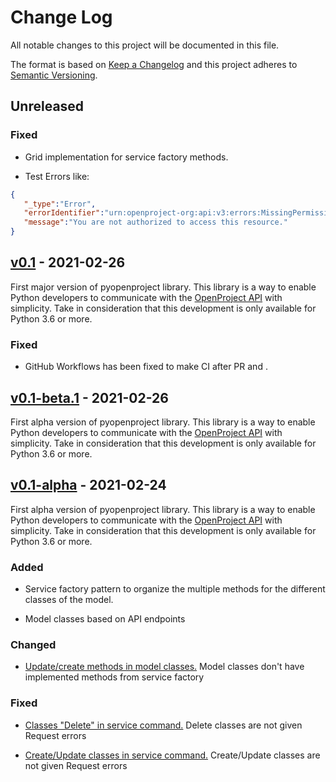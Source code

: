 # Change Log

All notable changes to this project will be documented in this file.

The format is based on [Keep a Changelog](http://keepachangelog.com/)
and this project adheres to [Semantic Versioning](http://semver.org/).

## Unreleased

### Fixed

-   Grid implementation for service factory methods.

-   Test Errors like:

  ```json
  {
     "_type":"Error",
     "errorIdentifier":"urn:openproject-org:api:v3:errors:MissingPermission",
     "message":"You are not authorized to access this resource."
  }
  ```

## [v0.1](https://github.com/Flying-Free/pyopenproject/releases/tag/v0.1-beta.1) - 2021-02-26

First major version of pyopenproject library. This library is a way to enable Python developers to communicate with
the [OpenProject API](https://docs.openproject.org/api/) with simplicity. Take in consideration that this development is
only available for Python 3.6 or more.

### Fixed

-   GitHub Workflows has been fixed to make CI after PR and .

## [v0.1-beta.1](https://github.com/Flying-Free/pyopenproject/releases/tag/v0.1-beta.1) - 2021-02-26

First alpha version of pyopenproject library. This library is a way to enable Python developers to communicate with
the [OpenProject API](https://docs.openproject.org/api/) with simplicity. Take in consideration that this development is
only available for Python 3.6 or more.

## [v0.1-alpha](https://github.com/Flying-Free/pyopenproject/releases/tag/v0.1-alpha) - 2021-02-24

First alpha version of pyopenproject library. This library is a way to enable Python developers to communicate with
the [OpenProject API](https://docs.openproject.org/api/) with simplicity. Take in consideration that this development is
only available for Python 3.6 or more.

### Added

-   Service factory pattern to organize the multiple methods for the different classes of the model.

-   Model classes based on API endpoints

### Changed

-   [Update/create methods in model classes.](https://github.com/Flying-Free/pyopenproject/issues/2)
    Model classes don't have implemented methods from service factory

### Fixed

-   [Classes "Delete" in service command.](https://github.com/Flying-Free/pyopenproject/issues/3)
    Delete classes are not given Request errors

-   [Create/Update classes in service command.](https://github.com/Flying-Free/pyopenproject/issues/1)
    Create/Update classes are not given Request errors
